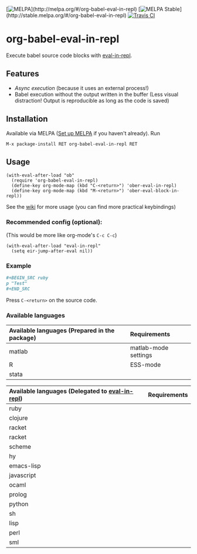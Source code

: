 [![MELPA](http://melpa.org/packages/org-babel-eval-in-repl-badge.svg?)](http://melpa.org/#/org-babel-eval-in-repl) [![MELPA Stable](http://stable.melpa.org/packages/org-babel-eval-in-repl-badge.svg?)](http://stable.melpa.org/#/org-babel-eval-in-repl) [![Travis CI](https://travis-ci.org/diadochos/org-babel-eval-in-repl.svg)](https://travis-ci.org/diadochos/org-babel-eval-in-repl)
# org-babel-eval-in-repl
Execute babel source code blocks with [eval-in-repl](https://github.com/kaz-yos/eval-in-repl).

## Features
- *Async execution* (because it uses an external process!)
- Babel execution without the output written in the buffer (Less visual distraction! Output is reproducible as long as the code is saved)

## Installation
Available via MELPA ([Set up MELPA](https://github.com/melpa/melpa) if you haven't already). Run
```
M-x package-install RET org-babel-eval-in-repl RET
```

## Usage
``` emacs-lisp
(with-eval-after-load "ob"
  (require 'org-babel-eval-in-repl)
  (define-key org-mode-map (kbd "C-<return>") 'ober-eval-in-repl)
  (define-key org-mode-map (kbd "M-<return>") 'ober-eval-block-in-repl))
```

See the [wiki](https://github.com/diadochos/org-babel-eval-in-repl/wiki) for more usage (you can find more practical keybindings)

### Recommended config (optional):
(This would be more like org-mode's `C-c C-c`)
``` emacs-lisp
(with-eval-after-load "eval-in-repl"
  (setq eir-jump-after-eval nil))
```

### Example

``` org
#+BEGIN_SRC ruby
p "Test"
#+END_SRC
```
Press `C-<return>` on the source code.

### Available languages
| Available languages (Prepared in the package) | Requirements             |
| :-----------------------------------------    | :----------------------- |
| matlab                                        | matlab-mode settings     |
| R                                             | ESS-mode                 |
| stata                                         |                          |

| Available languages (Delegated to [eval-in-repl](https://github.com/kaz-yos/eval-in-repl)) | Requirements             |
| :-----------------------------------------                                                 | :----------------------- |
| ruby                                                                                       |                          |
| clojure                                                                                    |                          |
| racket                                                                                     |                          |
| racket                                                                                     |                          |
| scheme                                                                                     |                          |
| hy                                                                                         |                          |
| emacs-lisp                                                                                 |                          |
| javascript                                                                                 |                          |
| ocaml                                                                                      |                          |
| prolog                                                                                     |                          |
| python                                                                                     |                          |
| sh                                                                                         |                          |
| lisp                                                                                       |                          |
| perl                                                                                       |                          |
| sml                                                                                        |                          |
